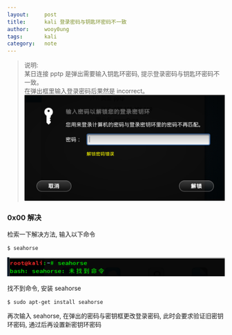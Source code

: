 ```yaml
---
layout:     post
title:      kali 登录密码与钥匙环密码不一致
author:     wooy0ung
tags: 		kali
category:  	note
---
```



>说明:  
>某日连接 pptp 是弹出需要输入钥匙环密码, 提示登录密码与钥匙环密码不一致。  
>在弹出框里输入登录密码后果然是 incorrect。  
![](/assets/img/note/2017-09-05-kali-key-incorrect/0x00.png)
<!-- more -->


### 0x00 解决

检索一下解决方法, 输入以下命令

```
$ seahorse
```

![](/assets/img/note/2017-09-05-kali-key-incorrect/0x01.png)

找不到命令, 安装 seahorse

```
$ sudo apt-get install seahorse
```

再次输入 seahorse, 在弹出的密码与密钥框更改登录密码, 此时会要求验证旧密钥环密码, 通过后再设置新密钥环密码